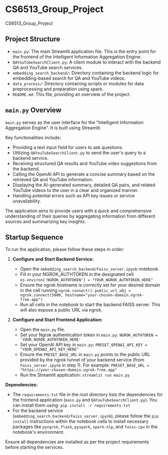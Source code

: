# CS6513_Group_Project
CS6513_Group_Project

## Project Structure

- `main.py`: The main Streamlit application file. This is the entry point for the frontend of the Intelligent Information Aggregation Engine.
- `QAYouTubeSearchClient.py`: A client module to interact with the backend QA and YouTube search services.
- `embedding_search_backend/`: Directory containing the backend logic for embedding-based search for QA and YouTube videos.
- `data_process/`: Directory containing scripts or modules for data preprocessing and preparation using spark.
- `README.md`: This file, providing an overview of the project.

## `main.py` Overview

`main.py` serves as the user interface for the "Intelligent Information Aggregation Engine". It is built using Streamlit.

Key functionalities include:
- Providing a text input field for users to ask questions.
- Utilizing `QAYouTubeSearchClient.py` to send the user's query to a backend service.
- Receiving structured QA results and YouTube video suggestions from the backend.
- Calling the OpenAI API to generate a concise summary based on the retrieved QA and YouTube information.
- Displaying the AI-generated summary, detailed QA pairs, and related YouTube videos to the user in a clear and organized manner.
- Handling potential errors such as API key issues or service unavailability.

The application aims to provide users with a quick and comprehensive understanding of their queries by aggregating information from different sources and summarizing key insights.

## Startup Sequence

To run the application, please follow these steps in order:

1.  **Configure and Start Backend Service:**
    *   Open the `embedding_search_backend/Faiss_server.ipynb` notebook.
    *   Fill in your NGROK_AUTHTOKEN in the designated cell: `os.environ['NGROK_AUTHTOKEN'] = "YOUR_NGROK_AUTHTOKEN_HERE"`
    *   Ensure the ngrok hostname is correctly set for your desired domain in the cell running `ngrok.connect()`: `public_url_obj = ngrok.connect(5000, hostname="your-chosen-domain.ngrok-free.app")`
    *   Run all cells in the notebook to start the backend FAISS server. This will also expose a public URL via ngrok.

2.  **Configure and Start Frontend Application:**
    *   Open the `main.py` file.
    *   Set your Ngrok authentication token in `main.py`: `NGROK_AUTHTOKEN = 'YOUR_NGROK_AUTHTOKEN_HERE'` 
    *   Set your OpenAI API key in `main.py`: `PRESET_OPENAI_API_KEY = "YOUR_OPENAI_API_KEY_HERE"`
    *   Ensure the `PRESET_BASE_URL` in `main.py` points to the public URL provided by the ngrok tunnel of your backend service (from `Faiss_server.ipynb` in step 1). For example: `PRESET_BASE_URL = "https://your-chosen-domain.ngrok-free.app"`
    *   Run the Streamlit application: `streamlit run main.py`

**Dependencies:**
*   The `requirements.txt` file in the root directory lists the dependencies for the frontend application (`main.py` and `QAYouTubeSearchClient.py`). You can install them using: `pip install -r requirements.txt`
*   For the backend service (`embedding_search_backend/Faiss_server.ipynb`), please follow the `pip install` instructions within the notebook cells to install necessary packages like `pyngrok`, `flask`, `pyspark`, `spark-nlp`, and `faiss-cpu` in the notebook's environment.

Ensure all dependencies are installed as per the project requirements before starting the services.
